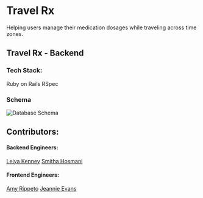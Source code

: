 # Travel Rx

Helping users manage their medication dosages while traveling across time zones.

## Travel Rx - Backend

### Tech Stack:
Ruby on Rails
RSpec

### Schema
![Database Schema](https://user-images.githubusercontent.com/45922590/70955213-4a46ea00-202d-11ea-8ae4-f6f1544a2fc0.png)

## Contributors:
#### Backend Engineers:
[Leiya Kenney](https://github.com/leiyakenney)
[Smitha Hosmani](https://github.com/hsmitha26)

#### Frontend Engineers:
[Amy Rippeto](https://github.com/aripp2)
[Jeannie Evans](https://github.com/jmevans0211)
